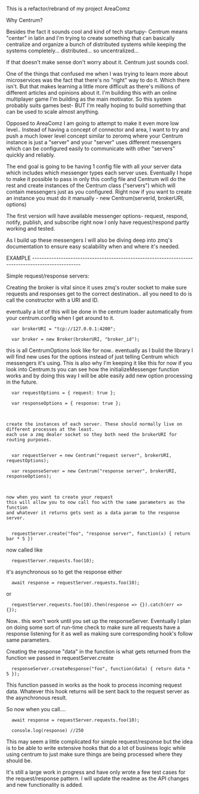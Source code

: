 This is a refactor/rebrand of my project AreaComz

Why Centrum?

Besides the fact it sounds cool and kind of tech startupy- Centrum means "center" in
latin and I'm trying to create something that can basically centralize and organize a bunch of
distributed systems while keeping the systems completely... distributed... so uncentralized...

If that doesn't make sense don't worry about it. Centrum just sounds cool.

One of the things that confused me when I was trying to learn more about microservices
was the fact that there's no "right" way to do it. Which there isn't. But
that makes learning a little more difficult as there's millions of different
articles and opinions about it. I'm building this with an online multiplayer game
I'm building as the main motivator. So this system probably suits games best-
BUT I'm really hoping to build something that can be used to scale almost anything.

Opposed to AreaComz I am going to attempt to make it even more low level.. Instead of
having a concept of connector and area, I want to try and push a much lower level concept similar to zeromq
where your Centrum instance is just a "server" and your "server" uses different messengers which can be configured
easily to communicate with other "servers" quickly and reliably.

The end goal is going to be having 1 config file with all your server data which includes which messenger types
each server uses. Eventually I hope to make it possible to pass in only this config file and Centrum will do the rest
and create instances of the Centrum class ("servers") which will contain messengers just as you configured. Right now if you want
to create an instance you must do it manually -
new Centrum(serverId, brokerURI, options)

The first version will have available messenger options-
request, respond, notify, publish, and subscribe
right now I only have request/respond partly working and tested.

As I build up these messengers I will also be diving deep into zmq's documentation to ensure easy scalability
when and where it's needed.



EXAMPLE --------------------------------------------------------------------------------------------------

Simple request/response servers:

   Creating the broker is vital since it uses zmq's router socket to make sure requests and responses get
   to the correct destination.. all you need to do is call the constructor with a URI and ID.

   eventually a lot of this will be done in the centrum loader automatically from your centrum.config when I get around to it.

      var brokerURI = "tcp://127.0.0.1:4200";

      var broker = new Broker(brokerURI, "broker_id");


   this is all CentrumOptions look like for now.. eventually as I build the library I will find new uses for the options instead
   of just telling Centrum which messengers it's using. This is also why I'm keeping it like this for now if you look into
   Centrum.ts you can see how the initializeMessenger function works and by doing this way I will be able easily add new option processing
   in the future.

      var requestOptions = { request: true };

      var responseOptions = { response: true };



    create the instances of each server. These should normally live on different processes at the least.
    each use a zmq dealer socket so they both need the brokerURI for routing purposes.


      var requestServer = new Centrum("request server", brokerURI, requestOptions);

      var responseServer = new Centrum("response server", brokerURI, responseOptions);



    now when you want to create your request
    this will allow you to now call foo with the same parameters as the function
    and whatever it returns gets sent as a data param to the response server.


      requestServer.create("foo", "response server", function(x) { return bar * 5 })

   now called like

      requestServer.requests.foo(10);

   it's asynchronous so to get the response either

      await response = requestServer.requests.foo(10);

   or

      requestServer.requests.foo(10).then(response => {}).catch(err => {});



   Now.. this won't work until you set up the responseServer. Eventually I plan on doing some sort of run-time check
   to make sure all requests have a response listening for it as well as making sure corresponding hook's follow same
   parameters.

   Creating the response
   "data" in the function is what gets returned from the function we passed in requestServer.create

      responseServer.createResponse("foo", function(data) { return data * 5 });




   This function passed in works as the hook to process incoming request data. Whatever this hook
   returns will be sent back to the request server as the asynchronous result.

   So now when you call....

      await response = requestServer.requests.foo(10);

      console.log(response) //250



   This may seem a little complicated for simple request/response but the idea
   is to be able to write extensive hooks that do a lot of business logic while
   using centrum to just make sure things are being processed where they should be.

   It's still a large work in progress and have only wrote a few test cases for the request/response pattern.
   I will update the readme as the API changes and new functionality is added.








